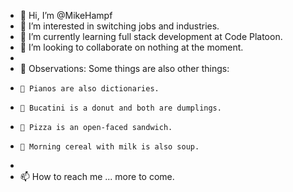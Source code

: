 - 👋 Hi, I’m @MikeHampf
- 👀 I’m interested in switching jobs and industries.
- 🌱 I’m currently learning full stack development at Code Platoon.
- 💞️ I’m looking to collaborate on nothing at the moment.
- 
- 💞️ Observations:  Some things are also other things:
-     💞️ Pianos are also dictionaries.
-     💞️ Bucatini is a donut and both are dumplings.
-     💞️ Pizza is an open-faced sandwich.
-     💞️ Morning cereal with milk is also soup.
-     
- 📫 How to reach me ... more to come.

<!---
MikeHampf/MikeHampf is a ✨ special ✨ repository because its `README.md` (this file) appears on your GitHub profile.
You can click the Preview link to take a look at your changes.
--->
